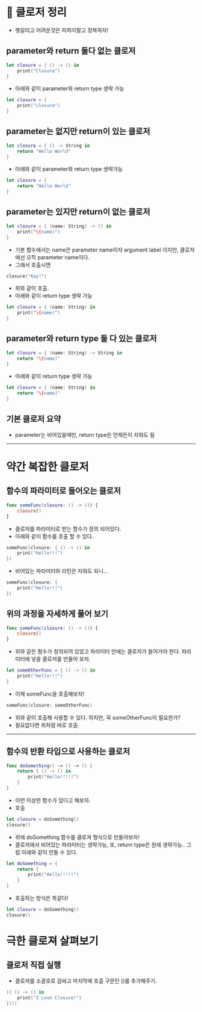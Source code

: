 # 🍎 클로저 정리
- 헷갈리고 어려운것은 피하지말고 정복하자!

## parameter와 return 둘다 없는 클로저
```swift
let closure = { () -> () in
    print("Closure")
}
```
- 아래와 같이 parameter와 return type 생략 가능

```swift
let closure = {
    print("closure")
}
```

## parameter는 없지만 return이 있는 클로저
```swift
let closure = { () -> String in
    return "Hello World"
}
```
- 아래와 같이 parameter와 return type 생략가능
```swift
let closure = {
    return "Hello World"
}

```


## parameter는 있지만 return이 없는 클로저
```swift
let closure = { (name: String) -> () in
    print("\(name)")              
}
```
- 기본 함수에서는 name은 parameter name이자 argument label 이지만, 클로저에선 오직 parameter name이다.
- 그래서 호출시엔
```swift
closure("Kay!")
```
- 위와 같이 호출.
- 아래와 같이 return type 생략 가능
```swift
let closure = { (name: String) in
    print("\(name)")
}
```



## parameter와 return type 둘 다 있는 클로저
```swift
let closure = { (name: String) -> String in
    return "\(name)"              
}
```

- 아래와 같이 return type 생략 가능
```swift
let closure = { (name: String) in
    return "\(name)"              
}
```
## 기본 클로저 요약
- parameter는 비어있을때만, return type은 언제든지 지워도 됨
---


# 약간 복잡한 클로저

## 함수의 파라미터로 들어오는 클로저
```swift
func someFunc(closure: () -> ()) {
    closure()
}
```
- 클로저를 파라미터로 받는 함수가 정의 되어있다.
- 아래와 같이 함수를 호출 할 수 있다.
```swift
someFunc(closure: { () -> () in
    print("Hello!!!")
})
```
- 비어있는 파라미터와 리턴은 지워도 되니...
```swift
someFunc(closure: {
    print("Hello!!!")
})
```

## 위의 과정을 자세하게 풀어 보기
```swift
func someFunc(closure: () -> ()) {
    closure()
}
```
- 위와 같은 함수가 정의되어 있었고 파라미터 안에는 클로저가 들어가야 한다. 파라미터에 넣을 클로저를 만들어 보자.

```swift
let someOtherFunc = { () -> () in
    print("Hello!!!")
}
```

- 이제 someFunc을 호출해보자!
```swift
someFunc(closure: someOtherFunc)
```
- 위와 같이 호출해 사용할 수 있다. 하지만, 꼭 someOtherFunc이 필요한가?
- 필요없다면 위처럼 바로 호출.
---

## 함수의 반환 타입으로 사용하는 클로저
```swift
func doSomething() -> () -> () {
    return { () -> () in
        print("Hello!!!!!")
    }
}
```
- 이런 이상한 함수가 있다고 해보자.
- 호출
```swift
let closure = doSomething()
closure()
```

- 위에 doSomething 함수를 클로져 형식으로 만들어보자!
- 클로저에서 비어있는 파라미터는 생략가능, 또, return type은 원래 생략가능.. 그럼 아래와 같이 만들 수 있다.

```swift
let doSomething = {
    return {
        print("Hello!!!!!")
    }
}
```
- 호출하는 방식은 똑같다!
```swift
let closure = doSomething()
closure()
```

# 극한 클로져 살펴보기

## 클로저 직접 실행
- 클로저를 소괄호로 감싸고 마지막에 호출 구문인 ()를 추가해주기.
```swift
({ () -> () in
    print("I Love Closure!")
})()
```
